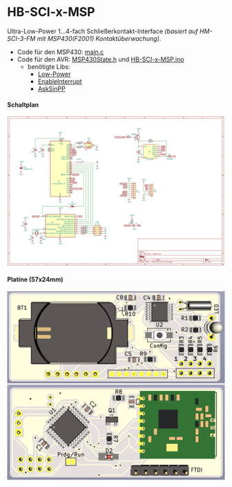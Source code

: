 # HB-SCI-x-MSP

Ultra-Low-Power 1...4-fach Schließerkontakt-Interface _(basiert auf HM-SCI-3-FM mit MSP430(F2001) Kontaktüberwachung)_.

- Code für den MSP430: [main.c](https://github.com/jp112sdl/HB-SCI-x-MSP/blob/master/TI_MSP430/main.c)
- Code für den AVR: [MSP430State.h](https://github.com/jp112sdl/HB-SCI-x-MSP/blob/master/MSP430State.h) und [HB-SCI-x-MSP.ino](https://github.com/jp112sdl/HB-SCI-x-MSP/blob/master/HB-SCI-x-MSP.ino)
  - benötigte Libs: 
    - [Low-Power](https://github.com/rocketscream/Low-Power/)
    - [EnableInterrupt](https://github.com/GreyGnome/EnableInterrupt/)
    - [AskSinPP](https://github.com/pa-pa/AskSinPP)

#### Schaltplan
![schematic](PCB/schematic.png)


#### Platine (57x24mm)
![front](PCB/Front.png)
![back](PCB/Back.png)
